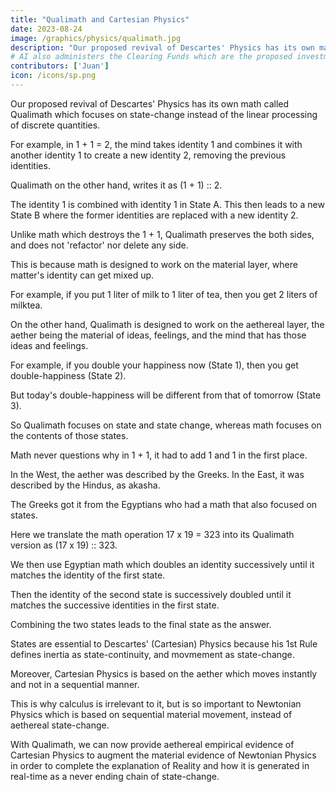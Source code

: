 ```yaml
---
title: "Qualimath and Cartesian Physics"
date: 2023-08-24
image: /graphics/physics/qualimath.jpg
description: "Our proposed revival of Descartes' Physics has its own math called Qualimath which focuses on state-change instead of the linear processing of discrete quantities"
# AI also administers the Clearing Funds which are the proposed investment system that complements bonds.
contributors: ['Juan']
icon: /icons/sp.png
---
```




Our proposed revival of Descartes' Physics has its own math called Qualimath which focuses on state-change instead of the linear processing of discrete quantities.  

For example, in 1 + 1 = 2, the mind takes identity 1 and combines it with another identity 1 to create a new identity 2, removing the previous identities.  

Qualimath on the other hand, writes it as (1 + 1) :: 2.  

The identity 1 is combined with identity 1 in State A.  This then leads to a new State B where the former identities are replaced with a new identity 2.  

Unlike math which destroys the 1 + 1, Qualimath preserves the both sides, and does not 'refactor' nor delete any side.   

This is because math is designed to work on the material layer, where matter's identity can get mixed up.   

For example, if you put 1 liter of milk to 1 liter of tea, then you get 2 liters of milktea.  

On the other hand, Qualimath is designed to work on the aethereal layer, the aether being the material of ideas, feelings, and the mind that has those ideas and feelings.   

For example, if you double your happiness now (State 1), then you get double-happiness (State 2).  

But today's double-happiness will be different from that of tomorrow (State 3).   

So Qualimath focuses on state and state change, whereas math focuses on the contents of those states.   

Math never questions why in 1 + 1, it had to add 1 and 1 in the first place.   

In the West, the aether was described by the Greeks. In the East, it was described by the Hindus, as akasha.   

The Greeks got it from the Egyptians who had a math that also focused on states.   

Here we translate the math operation 17 x 19 = 323 into its Qualimath version as (17 x 19) :: 323.   

We then use Egyptian math which doubles an identity successively until it matches the identity of the first state.   

Then the identity of the second state is successively doubled until it matches the successive identities in the first state.   

Combining the two states leads to the final state as the answer.  

States are essential to Descartes' (Cartesian) Physics because his 1st Rule defines inertia as state-continuity, and movmement as state-change.  

Moreover, Cartesian Physics is based on the aether which moves instantly and not in a sequential manner.  

This is why calculus is irrelevant to it, but is so important to Newtonian Physics which is based on sequential material movement, instead of aethereal state-change.  

With Qualimath, we can now provide aethereal empirical evidence of Cartesian Physics to augment the material evidence of Newtonian Physics in order to complete the explanation of Reality and how it is generated in real-time as a never ending chain of state-change.
